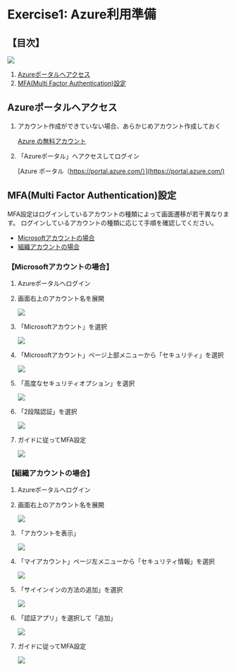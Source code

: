 # Exercise1: Azure利用準備

## 【目次】

![](images/e01-0000-prepare.png)

1. [Azureポータルへアクセス](#azureポータルへアクセス)
2. [MFA(Multi Factor Authentication)設定](#mfamulti-factor-authentication設定)


## Azureポータルへアクセス

1. アカウント作成ができていない場合、あらかじめアカウント作成しておく

    [Azure の無料アカウント](https://azure.microsoft.com/ja-jp/free/dotnet/)

1. 「Azureポータル」へアクセスしてログイン

    [Azure ポータル（https://portal.azure.com/）](https://portal.azure.com/)


## MFA(Multi Factor Authentication)設定

MFA設定はログインしているアカウントの種類によって画面遷移が若干異なります。
ログインしているアカウントの種類に応じて手順を確認してください。

* [Microsoftアカウントの場合](#microsoftアカウントの場合)
* [組織アカウントの場合](#組織アカウントの場合)


### 【Microsoftアカウントの場合】

1. Azureポータルへログイン
1. 画面右上のアカウント名を展開

    ![](./images/e01-0201-mfa.png)

1. 「Microsoftアカウント」を選択

    ![](./images/e01-0202-mfa.png)

1. 「Microsoftアカウント」ページ上部メニューから「セキュリティ」を選択

    ![](./images/e01-0203-mfa.png)

1. 「高度なセキュリティオプション」を選択

    ![](./images/e01-0204-mfa.png)

1. 「2段階認証」を選択

    ![](./images/e01-0205-mfa.png)

1. ガイドに従ってMFA設定

    ![](./images/e01-0206-mfa.png)



### 【組織アカウントの場合】

1. Azureポータルへログイン
1. 画面右上のアカウント名を展開

    ![](./images/e01-0301-mfa.png)

1. 「アカウントを表示」

    ![](./images/e01-0302-mfa.png)

1. 「マイアカウント」ページ左メニューから「セキュリティ情報」を選択

    ![](./images/e01-0303-mfa.png)

1. 「サイインインの方法の追加」を選択

    ![](./images/e01-0304-mfa.png)

1. 「認証アプリ」を選択して「追加」

    ![](./images/e01-0305-mfa.png)

1. ガイドに従ってMFA設定

    ![](./images/e01-0306-mfa.png)





